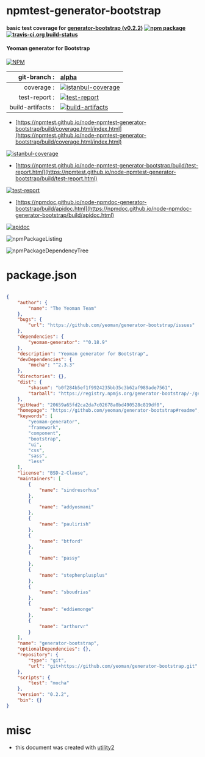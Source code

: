 # npmtest-generator-bootstrap

#### basic test coverage for  [generator-bootstrap (v0.2.2)](https://github.com/yeoman/generator-bootstrap#readme)  [![npm package](https://img.shields.io/npm/v/npmtest-generator-bootstrap.svg?style=flat-square)](https://www.npmjs.org/package/npmtest-generator-bootstrap) [![travis-ci.org build-status](https://api.travis-ci.org/npmtest/node-npmtest-generator-bootstrap.svg)](https://travis-ci.org/npmtest/node-npmtest-generator-bootstrap)

#### Yeoman generator for Bootstrap

[![NPM](https://nodei.co/npm/generator-bootstrap.png?downloads=true&downloadRank=true&stars=true)](https://www.npmjs.com/package/generator-bootstrap)

| git-branch : | [alpha](https://github.com/npmtest/node-npmtest-generator-bootstrap/tree/alpha)|
|--:|:--|
| coverage : | [![istanbul-coverage](https://npmtest.github.io/node-npmtest-generator-bootstrap/build/coverage.badge.svg)](https://npmtest.github.io/node-npmtest-generator-bootstrap/build/coverage.html/index.html)|
| test-report : | [![test-report](https://npmtest.github.io/node-npmtest-generator-bootstrap/build/test-report.badge.svg)](https://npmtest.github.io/node-npmtest-generator-bootstrap/build/test-report.html)|
| build-artifacts : | [![build-artifacts](https://npmtest.github.io/node-npmtest-generator-bootstrap/glyphicons_144_folder_open.png)](https://github.com/npmtest/node-npmtest-generator-bootstrap/tree/gh-pages/build)|

- [https://npmtest.github.io/node-npmtest-generator-bootstrap/build/coverage.html/index.html](https://npmtest.github.io/node-npmtest-generator-bootstrap/build/coverage.html/index.html)

[![istanbul-coverage](https://npmtest.github.io/node-npmtest-generator-bootstrap/build/screenCapture.buildCi.browser.%252Ftmp%252Fbuild%252Fcoverage.lib.html.png)](https://npmtest.github.io/node-npmtest-generator-bootstrap/build/coverage.html/index.html)

- [https://npmtest.github.io/node-npmtest-generator-bootstrap/build/test-report.html](https://npmtest.github.io/node-npmtest-generator-bootstrap/build/test-report.html)

[![test-report](https://npmtest.github.io/node-npmtest-generator-bootstrap/build/screenCapture.buildCi.browser.%252Ftmp%252Fbuild%252Ftest-report.html.png)](https://npmtest.github.io/node-npmtest-generator-bootstrap/build/test-report.html)

- [https://npmdoc.github.io/node-npmdoc-generator-bootstrap/build/apidoc.html](https://npmdoc.github.io/node-npmdoc-generator-bootstrap/build/apidoc.html)

[![apidoc](https://npmdoc.github.io/node-npmdoc-generator-bootstrap/build/screenCapture.buildCi.browser.%252Ftmp%252Fbuild%252Fapidoc.html.png)](https://npmdoc.github.io/node-npmdoc-generator-bootstrap/build/apidoc.html)

![npmPackageListing](https://npmtest.github.io/node-npmtest-generator-bootstrap/build/screenCapture.npmPackageListing.svg)

![npmPackageDependencyTree](https://npmtest.github.io/node-npmtest-generator-bootstrap/build/screenCapture.npmPackageDependencyTree.svg)



# package.json

```json

{
    "author": {
        "name": "The Yeoman Team"
    },
    "bugs": {
        "url": "https://github.com/yeoman/generator-bootstrap/issues"
    },
    "dependencies": {
        "yeoman-generator": "^0.18.9"
    },
    "description": "Yeoman generator for Bootstrap",
    "devDependencies": {
        "mocha": "^2.3.3"
    },
    "directories": {},
    "dist": {
        "shasum": "b0f284b5ef1f9924235bb35c3b62af989ade7561",
        "tarball": "https://registry.npmjs.org/generator-bootstrap/-/generator-bootstrap-0.2.2.tgz"
    },
    "gitHead": "20659a65fd2ca2da7c02678a0bd490528c819df0",
    "homepage": "https://github.com/yeoman/generator-bootstrap#readme",
    "keywords": [
        "yeoman-generator",
        "framework",
        "component",
        "bootstrap",
        "ui",
        "css",
        "sass",
        "less"
    ],
    "license": "BSD-2-Clause",
    "maintainers": [
        {
            "name": "sindresorhus"
        },
        {
            "name": "addyosmani"
        },
        {
            "name": "paulirish"
        },
        {
            "name": "btford"
        },
        {
            "name": "passy"
        },
        {
            "name": "stephenplusplus"
        },
        {
            "name": "sboudrias"
        },
        {
            "name": "eddiemonge"
        },
        {
            "name": "arthurvr"
        }
    ],
    "name": "generator-bootstrap",
    "optionalDependencies": {},
    "repository": {
        "type": "git",
        "url": "git+https://github.com/yeoman/generator-bootstrap.git"
    },
    "scripts": {
        "test": "mocha"
    },
    "version": "0.2.2",
    "bin": {}
}
```



# misc
- this document was created with [utility2](https://github.com/kaizhu256/node-utility2)
